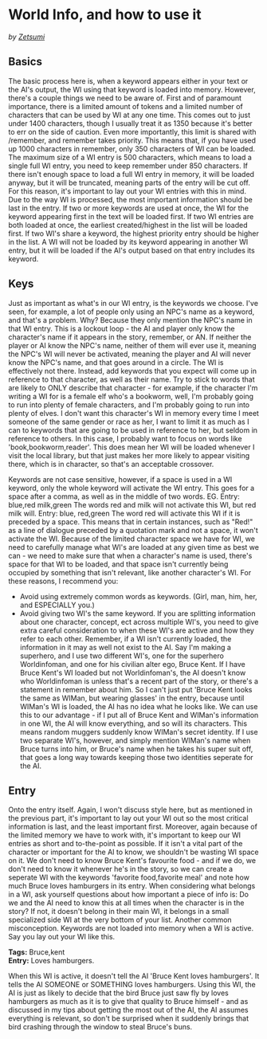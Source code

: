 # World Info, and how to use it

*by [Zetsumi](https://play.aidungeon.io/main/profile?username=Zetsumi)*

## Basics

The basic process here is, when a keyword appears either in your text or the AI's output, the WI using that keyword is loaded into memory. However, there's a couple things we need to be aware of.
First and of paramount importance, there is a limited amount of tokens and a limited number of characters that can be used by WI at any one time. This comes out to just under 1400 characters, though I usually treat it as 1350 because it's better to err on the side of caution. Even more importantly, this limit is shared with /remember, and remember takes priority. This means that, if you have used up 1000 characters in remember, only 350 characters of WI can be loaded. The maximum size of a WI entry is 500 characters, which means to load a single full WI entry, you need to keep remember under 850 characters. If there isn't enough space to load a full WI entry in memory, it will be loaded anyway, but it will be truncated, meaning parts of the entry will be cut off. For this reason, it's important to lay out your WI entries with this in mind. Due to the way WI is processed, the most important information should be last in the entry.
If two or more keywords are used at once, the WI for the keyword appearing first in the text will be loaded first. If two WI entries are both loaded at once, the earliest created/highest in the list will be loaded first. If two WI's share a keyword, the highest priority entry should be higher in the list.
A WI will not be loaded by its keyword appearing in another WI entry, but it will be loaded if the AI's output based on that entry includes its keyword.

## Keys

Just as important as what's in our WI entry, is the keywords we choose. I've seen, for example, a lot of people only using an NPC's name as a keyword, and that's a problem. Why? Because they only mention the NPC's name in that WI entry. This is a lockout loop - the AI and player only know the character's name if it appears in the story, remember, or AN. If neither the player or AI know the NPC's name, neither of them will ever use it, meaning the NPC's WI will never be activated, meaning the player and AI will never know the NPC's name, and that goes around in a circle. The WI is effectively not there. Instead, add keywords that you expect will come up in reference to that character, as well as their name. Try to stick to words that are likely to ONLY describe that character - for example, if the character I'm writing a WI for is a female elf who's a bookworm, well, I'm probably going to run into plenty of female characters, and I'm probably going to run into plenty of elves. I don't want this character's WI in memory every time I meet someone of the same gender or race as her, I want to limit it as much as I can to keywords that are going to be used in reference to her, but seldom in reference to others. In this case, I probably want to focus on words like 'book,bookworm,reader'. This does mean her WI will be loaded whenever I visit the local library, but that just makes her more likely to appear visiting there, which is in character, so that's an acceptable crossover.

Keywords are not case sensitive, however, if a space is used in a WI keyword, only the whole keyword will activate the WI entry. This goes for a space after a comma, as well as in the middle of two words. EG.
Entry: blue,red milk,green
The words red and milk will not activate this WI, but red milk will.
Entry: blue, red,green
The word red will activate this WI if it is preceded by a space. This means that in certain instances, such as "Red!" as a line of dialogue preceded by a quotation mark and not a space, it won't activate the WI.
Because of the limited character space we have for WI, we need to carefully manage what WI's are loaded at any given time as best we can - we need to make sure that when a character's name is used, there's space for that WI to be loaded, and that space isn't currently being occupied by something that isn't relevant, like another character's WI. For these reasons, I recommend you:
- Avoid using extremely common words as keywords. (Girl, man, him, her, and ESPECIALLY you.)
- Avoid giving two WI's the same keyword.
If you are splitting information about one character, concept, ect across multiple WI's, you need to give extra careful consideration to when these WI's are active and how they refer to each other. Remember, if a WI isn't currently loaded, the information in it may as well not exist to the AI. Say I'm making a superhero, and I use two different WI's, one for the superhero Worldinfoman, and one for his civilian alter ego, Bruce Kent. If I have Bruce Kent's WI loaded but not Worldinfoman's, the AI doesn't know who Worldinfoman is unless that's a recent part of the story, or there's a statement in remember about him. So I can't just put 'Bruce Kent looks the same as WIMan, but wearing glasses' in the entry, because until WIMan's WI is loaded, the AI has no idea what he looks like. We can use this to our advantage - if I put all of Bruce Kent and WIMan's information in one WI, the AI will know everything, and so will its characters. This means random muggers suddenly know WIMan's secret identity. If I use two separate WI's, however, and simply mention WIMan's name when Bruce turns into him, or Bruce's name when he takes his super suit off, that goes a long way towards keeping those two identities seperate for the AI.

## Entry

Onto the entry itself. Again, I won't discuss style here, but as mentioned in the previous part, it's important to lay out your WI out so the most critical information is last, and the least important first. Moreover, again because of the limited memory we have to work with, it's important to keep our WI entries as short and to-the-point as possible. If it isn't a vital part of the character or important for the AI to know, we shouldn't be wasting WI space on it. We don't need to know Bruce Kent's favourite food - and if we do, we don't need to know it whenever he's in the story, so we can create a seperate WI with the keywords 'favorite food,favorite meal' and note how much Bruce loves hamburgers in its entry. When considering what belongs in a WI, ask yourself questions about how important a piece of info is: Do we and the AI need to know this at all times when the character is in the story? If not, it doesn't belong in their main WI, it belongs in a small specialized side WI at the very bottom of your list.
Another common misconception. Keywords are not loaded into memory when a WI is active. Say you lay out your WI like this.

 **Tags:** Bruce,kent <br/>
 **Entry:** Loves hamburgers.

When this WI is active, it doesn't tell the AI 'Bruce Kent loves hamburgers'. It tells the AI SOMEONE or SOMETHING loves hamburgers. Using this WI, the AI is just as likely to decide that the bird Bruce just saw fly by loves hamburgers as much as it is to give that quality to Bruce himself - and as discussed in my tips about getting the most out of the AI, the AI assumes everything is relevant, so don't be surprised when it suddenly brings that bird crashing through the window to steal Bruce's buns.
